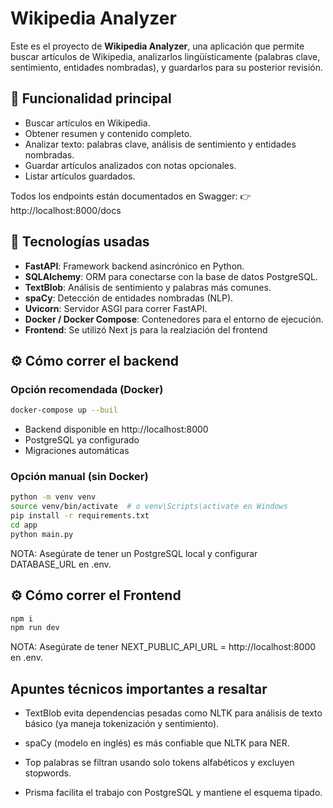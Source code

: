 # Wikipedia Analyzer 

Este es el proyecto de **Wikipedia Analyzer**, una aplicación que permite buscar artículos de Wikipedia, analizarlos lingüísticamente (palabras clave, sentimiento, entidades nombradas), y guardarlos para su posterior revisión.

## 🧠 Funcionalidad principal

- Buscar artículos en Wikipedia.
- Obtener resumen y contenido completo.
- Analizar texto: palabras clave, análisis de sentimiento y entidades nombradas.
- Guardar artículos analizados con notas opcionales.
- Listar artículos guardados.

Todos los endpoints están documentados en Swagger:
👉 http://localhost:8000/docs


## 🚀 Tecnologías usadas

- **FastAPI**: Framework backend asincrónico en Python.
- **SQLAlchemy**: ORM para conectarse con la base de datos PostgreSQL.
- **TextBlob**: Análisis de sentimiento y palabras más comunes.
- **spaCy**: Detección de entidades nombradas (NLP).
- **Uvicorn**: Servidor ASGI para correr FastAPI.
- **Docker / Docker Compose**: Contenedores para el entorno de ejecución.
- **Frontend**: Se utilizó Next js para la realziación del frontend


## ⚙️ Cómo correr el backend

### Opción recomendada (Docker)

```bash
docker-compose up --buil
```

- Backend disponible en http://localhost:8000
- PostgreSQL ya configurado
- Migraciones automáticas

### Opción manual (sin Docker)

```bash
python -m venv venv
source venv/bin/activate  # o venv\Scripts\activate en Windows
pip install -r requirements.txt
cd app
python main.py
```
NOTA: Asegúrate de tener un PostgreSQL local y configurar DATABASE_URL en .env.


## ⚙️ Cómo correr el Frontend

```bash
npm i
npm run dev
```

NOTA: Asegúrate de tener NEXT_PUBLIC_API_URL = http://localhost:8000 en .env.

## Apuntes técnicos importantes a resaltar

- TextBlob evita dependencias pesadas como NLTK para análisis de texto básico (ya maneja tokenización y sentimiento).

- spaCy (modelo en inglés) es más confiable que NLTK para NER.

- Top palabras se filtran usando solo tokens alfabéticos y excluyen stopwords.

- Prisma facilita el trabajo con PostgreSQL y mantiene el esquema tipado.